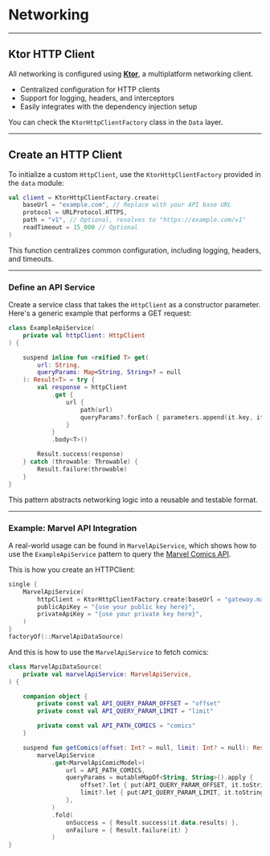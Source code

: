 # Networking

---

## Ktor HTTP Client

All networking is configured using [**Ktor**](https://ktor.io/), a multiplatform networking client.

* Centralized configuration for HTTP clients
* Support for logging, headers, and interceptors
* Easily integrates with the dependency injection setup

You can check the `KtorHttpClientFactory` class in the `Data` layer.

---

## Create an HTTP Client

To initialize a custom `HttpClient`, use the `KtorHttpClientFactory` provided in the `data` module:

```kotlin
val client = KtorHttpClientFactory.create(
    baseUrl = "example.com", // Replace with your API base URL
    protocol = URLProtocol.HTTPS,
    path = "v1", // Optional, resolves to "https://example.com/v1"
    readTimeout = 15_000 // Optional
)
```

This function centralizes common configuration, including logging, headers, and timeouts.

---

### Define an API Service

Create a service class that takes the `HttpClient` as a constructor parameter. Here's a generic example that performs a GET request:

```kotlin title="ExampleApiService.kt"
class ExampleApiService(
    private val httpClient: HttpClient
) {

    suspend inline fun <reified T> get(
        url: String,
        queryParams: Map<String, String>? = null
    ): Result<T> = try {
        val response = httpClient
            .get {
                url {
                    path(url)
                    queryParams?.forEach { parameters.append(it.key, it.value) }
                }
            }
            .body<T>()

        Result.success(response)
    } catch (throwable: Throwable) {
        Result.failure(throwable)
    }
}
```

This pattern abstracts networking logic into a reusable and testable format.

---

### Example: Marvel API Integration

A real-world usage can be found in `MarvelApiService`, which shows how to use the `ExampleApiService` pattern to query the [Marvel Comics API](https://developer.marvel.com/).

This is how you create an HTTPClient:

```kotlin title="DataSourceModule.kt"
single {
    MarvelApiService(
        httpClient = KtorHttpClientFactory.create(baseUrl = "gateway.marvel.com/v1/public", readTimeout = 3000L),
        publicApiKey = "{use your public key here}",
        privateApiKey = "{use your private key here}",
    )
}
factoryOf(::MarvelApiDataSource)
```

And this is how to use the `MarvelApiService` to fetch comics:

```kotlin title="MarvelApiDataSource.kt"
class MarvelApiDataSource(
    private val marvelApiService: MarvelApiService,
) {

    companion object {
        private const val API_QUERY_PARAM_OFFSET = "offset"
        private const val API_QUERY_PARAM_LIMIT = "limit"

        private const val API_PATH_COMICS = "comics"
    }

    suspend fun getComics(offset: Int? = null, limit: Int? = null): Result<List<MarvelApiComicModel>> =
        marvelApiService
            .get<MarvelApiComicModel>(
                url = API_PATH_COMICS,
                queryParams = mutableMapOf<String, String>().apply {
                    offset?.let { put(API_QUERY_PARAM_OFFSET, it.toString()) }
                    limit?.let { put(API_QUERY_PARAM_LIMIT, it.toString()) }
                },
            )
            .fold(
                onSuccess = { Result.success(it.data.results) },
                onFailure = { Result.failure(it) }
            )
}
```
